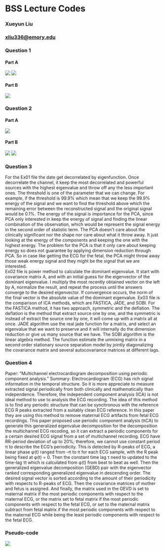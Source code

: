 # BSS Lecture Codes
### Xueyun Liu 
### xliu336@emory.edu

### Question 1
#### Part A
![](Q1_1.jpg)
![](Q1_2.jpg)
#### Part B
![](Q1_B.png)

### Question 2
#### Part A
![](Q2_A1.png)
#### Part B
![](Q2_B1.png)
![](Q2_B2.png)

### Question 3
For the Ex01 file the date get decorrelated by eigenfunction. Once decorrelate the channel, it keep the most decorrelated and powerful sources with the highest eigenvalue and throw off any the less important ones.  The threshold is one of the parameter that we can change. For example, if the threshold is 99.9% which mean that we keep the 99.9% energy of the signal and we want to find the threshold above which the remaining error between the reconstructed signal and the original signal would be 0.1%.  The energy of the signal is importance for the PCA, since PCA only interested in keep the energy of signal and finding the linear combination of the observation, which would be represent the signal energy in the second order of statistic term.  The PCA doesn’t care about the clinically significant nor the shape nor care about what it throw away.  It just looking at the energy of the components and keeping the one with the highest energy.  The problem for the PCA is that it only care about keeping energy so does not guarantee by applying dimension reduction through PCA.  So in case like getting the ECG for the fetal, the PCA might throw away those weak energy signal and they might be the signal that we are interested.  
Ex02 file is power method to calculate the dominant eigenvalue. It start with covariance matrix A, and with an initial guess for the eigenvector of the dominant eigenvalue.  I multiply the most recently obtained vector on the left by A, normalize the result, and repeat the process until the answers converge to the desired eigenvector. If convergence occurs, the norm of the final vector is the absolute value of the dominant eigenvalue. 
Ex03 file is the comparison of ICA methods, which are FASTICA, JADE, and SOBI. For the FASTICA method, it has two approach, symmetric and the deflation.  The deflation is the method that extract source one by one, and the symmetric is instead of extract the source one by one, it will come up with a matrix all at once.  JADE algorithm use the real jade function for a matrix, and select an eigenvalue that we want to preserve and it will internally do the dimension reduction or give us many source that we have. The SOBI algorithm is the linear algebra method. The function estimate the unmixing matrix in a second order stationary source separation model by jointly diagonalizing the covariance matrix and several autocovariance matrices at different lags. 



### Question 4 
Paper: “Multichannel electrocardiogram decomposition using periodic component analysis.” 
Summary: Electrocardiogram (ECG) has rich signal information in the temporal structure.  So it is more appreciate to measure extracted signal periodically from both clinically and mathematically than independence.  Therefore, the independent component analysis (ICA) is not ideal method to use to analysis the ECG recording.  The idea of this method is to find any periodic structure that can be synchronous with the reference ECG R peaks extracted from a suitably clean ECG reference. In this paper they are using this method to remove maternal ECG artifacts from fetal ECG recordings. This paper proposed use periodic component analysis (πCA) to generate this generalized eigenvalue decomposition for the decomposition the multichannel ECG recoding, so it can extract a periodic components for a certain desired ECG signal from a set of multichannel recording. ECG have RR-period deviation of up to 20%; therefore, we cannot use constant period π to describe the ECG’s periodicity.  This is detected by R-peaks of ECG, a linear phase φ(t) ranged from –π to π for each ECG sample, with the R peak being fixed at φ(t) = 0.  Then the constant time lag τ need to updated to the time-lag τt which is calculated from φ(t) from beat to beat as well.  Then the generalized eigenvalue decomposition (GEBD) pair with the eigenvector ranked corresponding generalized eigenvalue in descending order.  The desired signal vector is sorted according to the amount of their periodicity with respects to R-peaks of ECG. Then the covariance matrices of mother and fetus is assigned.  And finally, the matrix used in the GEVD is set to maternal matrix if the most periodic components with respect to the maternal ECG, or the matrix set to fetal matrix if the most periodic components with respect to the fetal ECG, or set to the maternal matrix subtract from fetal matrix if the most periodic components with respect to the maternal ECG while being the least periodic components with respect to the fetal ECG.  
### Pseudo-code
![](pseudocode.jpg)
